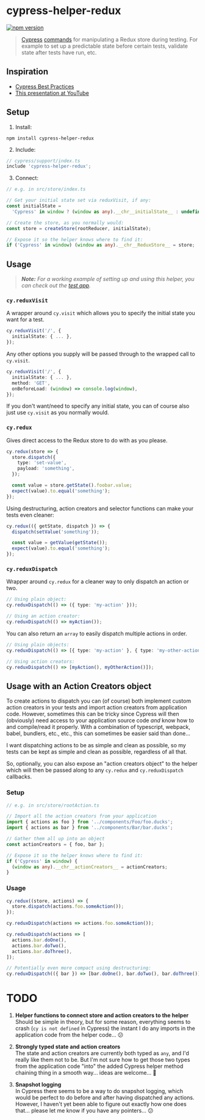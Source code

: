 # cypress-helper-redux

[![npm version](https://img.shields.io/npm/v/cypress-helper-redux.svg?style=flat-square)](https://www.npmjs.com/package/cypress-helper-redux)

> [Cypress](https://www.cypress.io/) [commands](https://docs.cypress.io/api/cypress-api/custom-commands.html) for manipulating a Redux store during testing. For example to set up a predictable state before certain tests, validate state after tests have run, etc.

## Inspiration

- [Cypress Best Practices](https://docs.cypress.io/guides/references/best-practices.html#Organizing-Tests-Logging-In-Controlling-State)
- [This presentation at YouTube](https://www.youtube.com/watch?v=5XQOK0v_YRE&t=1568)

## Setup

1. Install:

```shell
npm install cypress-helper-redux
```

2. Include:

```ts
// cypress/support/index.ts
include 'cypress-helper-redux';
```

3. Connect:

```ts
// e.g. in src/store/index.ts

// Get your initial state set via reduxVisit, if any:
const initialState =
  'Cypress' in window ? (window as any).__chr__initialState__ : undefined;

// Create the store, as you normally would:
const store = createStore(rootReducer, initialState);

// Expose it so the helper knows where to find it:
if ('Cypress' in window) (window as any).__chr__ReduxStore__ = store;
```

## Usage

> _**Note:** For a working example of setting up and using this helper, you can check out the [test app](app)._

### `cy.reduxVisit`

A wrapper around `cy.visit` which allows you to specify the initial state you want for a test.

```ts
cy.reduxVisit('/', {
  initialState: { ... },
});
```

Any other options you supply will be passed through to the wrapped call to `cy.visit`.

```ts
cy.reduxVisit('/', {
  initialState: { ... },
  method: 'GET',
  onBeforeLoad: (window) => console.log(window),
});
```

If you don't want/need to specify any initial state, you can of course also just use `cy.visit` as you normally would.

### `cy.redux`

Gives direct access to the Redux store to do with as you please.

```ts
cy.redux(store => {
  store.dispatch({
    type: 'set-value',
    payload: 'something',
  });

  const value = store.getState().foobar.value;
  expect(value).to.equal('something');
});
```

Using destructuring, action creators and selector functions can make your tests even cleaner:

```ts
cy.redux(({ getState, dispatch }) => {
  dispatch(setValue('something'));

  const value = getValue(getState());
  expect(value).to.equal('something');
});
```

### `cy.reduxDispatch`

Wrapper around `cy.redux` for a cleaner way to only dispatch an action or two.

```ts
// Using plain object:
cy.reduxDispatch(() => ({ type: 'my-action' }));

// Using an action creator:
cy.reduxDispatch(() => myAction());
```

You can also return an `array` to easily dispatch multiple actions in order.

```ts
// Using plain objects:
cy.reduxDispatch(() => [{ type: 'my-action' }, { type: 'my-other-action' }]);

// Using action creators:
cy.reduxDispatch(() => [myAction(), myOtherAction()]);
```

## Usage with an Action Creators object

To create actions to dispatch you can (of course) both implement custom action creators in your tests and import action creators from application code. However, sometimes this can be tricky since Cypress will then (obviously) need access to your application source code _and_ know how to and compile/read it properly. With a combination of typescript, webpack, babel, bundlers, etc., etc., this can sometimes be easier said than done...

I want dispatching actions to be as simple and clean as possible, so my tests can be kept as simple and clean as possible, regardless of all that.

So, optionally, you can also expose an "action creators object" to the helper which will then be passed along to any `cy.redux` and `cy.reduxDispatch` callbacks.

### Setup

```ts
// e.g. in src/store/rootAction.ts

// Import all the action creators from your application
import { actions as foo } from '../components/Foo/foo.ducks';
import { actions as bar } from '../components/Bar/bar.ducks';

// Gather them all up into an object
const actionCreators = { foo, bar };

// Expose it so the helper knows where to find it:
if ('Cypress' in window) {
  (window as any).__chr__actionCreators__ = actionCreators;
}
```

### Usage

```ts
cy.redux((store, actions) => {
  store.dispatch(actions.foo.someAction());
});

cy.reduxDispatch(actions => actions.foo.someAction());

cy.reduxDispatch(actions => [
  actions.bar.doOne(),
  actions.bar.doTwo(),
  actions.bar.doThree(),
]);

// Potentially even more compact using destructuring:
cy.reduxDispatch(({ bar }) => [bar.doOne(), bar.doTwo(), bar.doThree()]);
```

# TODO

1. **Helper functions to connect store and action creators to the helper**  
   Should be simple in theory, but for some reason, everything seems to crash (`cy is not defined` in Cypress) the instant I do any imports in the application code from the helper code... 😕

2. **Strongly typed state and action creators**  
   The state and action creators are currently both typed as `any`, and I'd really like them not to be. But I'm not sure how to get those two types from the application code "into" the added Cypress helper method chaining thing in a smooth way... ideas are welcome... 🤔

3. **Snapshot logging**  
   In Cypress there seems to be a way to do snapshot logging, which would be perfect to do before and after having dispatched any actions. However, I haven't yet been able to figure out exactly how one does that... please let me know if you have any pointers... 😕
